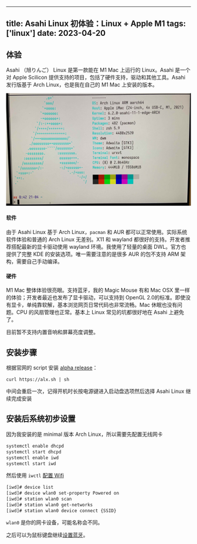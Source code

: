  ---
title: Asahi Linux 初体验：Linux + Apple M1
tags: ['linux']
date: 2023-04-20
---

## 体验

Asahi （旭りんご） Linux 是第一款能在 M1 Mac 上运行的 Linux。Asahi 是一个对 Apple Scilicon 提供支持的项目，包括了硬件支持，驱动和其他工具。Asahi 发行版基于 Arch Linux，也是我在自己的 M1 Mac 上安装的版本。

![full-width](/asahi_mac.jpg)

#### 软件

由于 Asahi Linux 基于 Arch Linux，`pacman` 和 AUR 都可以正常使用。实际系统软件体验和普通的 Arch Linux 无差别。X11 和 wayland 都很好的支持。开发者推荐搭配最新的显卡驱动使用 wayland 环境。我使用了轻量的桌面 DWL。官方也提供了完整 KDE 的安装选项。唯一需要注意的是很多 AUR 的包不支持 ARM 架构，需要自己手动编译。

#### 硬件

M1 Mac 整体体验很亮眼。支持蓝牙，我的 Magic Mouse 有和 Mac OSX 里一样的体验；开发者最近也发布了显卡驱动，可以支持到 OpenGL 2.0的标准。即使没有显卡，单纯靠软解，基本浏览网页日常代码也非常流畅。Mac 休眠也没有问题。CPU 的风扇管理也正常。基本上 Linux 常见的坑都很好地在 Asahi 上避免了。

目前暂不支持内置音响和屏幕亮度调整。

## 安装步骤

根据官网的 script 安装 [alpha release](https://asahilinux.org/2022/03/asahi-linux-alpha-release)：

```
curl https://alx.sh | sh
```

中间会重启一次，记得开机时长按电源键进入启动盘选项然后选择 Asahi Linux 继续完成安装

## 安装后系统初步设置

因为我安装的是 minimal 版本 Arch Linux，所以需要先配置无线网卡

```
systemctl enable dhcpd
systemctl start dhcpd
systemctl enable iwd
systemctl start iwd
```

然后使用 `iwctl` [配置 Wifi](https://wiki.archlinux.org/title/iwd)

```
[iwd]# device list
[iwd]# device wlan0 set-property Powered on
[iwd]# station wlan0 scan
[iwd]# station wlan0 get-networks
[iwd]# station wlan0 device connect {SSID}
```

`wlan0` 是你的网卡设备，可能名称会不同。 

之后可以为鼠标键盘继续[设置蓝牙](https://wiki.archlinux.org/title/bluetooth)。

